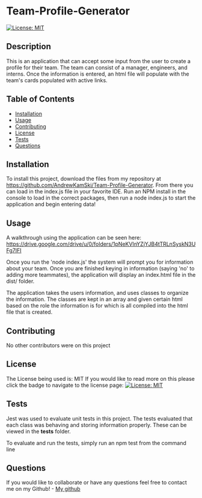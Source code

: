 # Team-Profile-Generator

 [![License: MIT](https://img.shields.io/badge/License-MIT-yellow.svg)](https://opensource.org/licenses/MIT)


## Description

  This is an application that can accept some input from the user to create a profile for their team. The team can consist of a manager, engineers, and interns. Once the information is entered, an html file will populate with the team's cards populated with active links.

  ## Table of Contents

  - [Installation](#installation)
  - [Usage](#usage)
  - [Contributing](#contributing)
  - [License](#license)
  - [Tests](#tests)
  - [Questions](#questions)

  ## Installation

  To install this project, download the files from my repository at https://github.com/AndrewKamSki/Team-Profile-Generator. From there you can load in the index.js file in your favorite IDE. Run an NPM install in the console to load in the correct packages, then run a node index.js to start the application and begin entering data!

  ## Usage
  A walkthrough using the application can be seen here: https://drive.google.com/drive/u/0/folders/1pNeKVInYZjYJB4tTRLnSyskN3UFg7IFI

  Once you run the 'node index.js' the system will prompt you for information about your team. Once you are finished keying in information (saying 'no' to adding more teammates), the application will display an index.html file in the dist/ folder.

  The application takes the users information, and uses classes to organize the information. The classes are kept in an array and given certain html based on the role the information is for which is all compiled into the html file that is created.

  ## Contributing

  No other contributors were on this project

  ## License
  The License being used is: MIT
  If you would like to read more on this please click the badge to navigate to the license page: 
  [![License: MIT](https://img.shields.io/badge/License-MIT-yellow.svg)](https://opensource.org/licenses/MIT)

  ## Tests

  Jest was used to evaluate unit tests in this project. The tests evaluated that each class was behaving and storing information properly. These can be viewed in the __tests__ folder.

  To evaluate and run the tests, simply run an npm test from the command line
  
  ## Questions

  If you would like to collaborate or have any questions feel free to contact me on my Github!
    - [My github](https://github.com/AndrewKamSki)

  